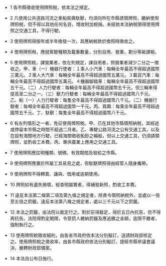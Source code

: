 * 1 各市縣徵收使用牌照稅，依本法之規定。

* 2 凡使用公共道路河流之車船肩輿馱獸，均須向所在市縣請領牌照，繳納使用牌照稅，但不得以其他任何名目，增收附加稅捐。未經依本法納稅領得使用牌照之交通工具，不得行駛。

* 3 使用牌照得按年或半年換發一次，其應納稅款於換照時徵收之。

* 4 使用牌照稅，應就駕駛種類及載重數量，分別自用、營業，劃分等級課稅。

* 5 使用牌照稅，課營業者，依左列規定，課自用者，照營業者減少二分之一徵收之。甲、車（一）機器行使者：１乘人小汽車：每輛全年最高不得超過國幣三萬元。２乘人大汽車：每輛全年最高不得超過國幣五萬元。３載貨汽車：每輛全年最高不得超過國幣五萬元。４機器腳踏車：每輛全年最高不得超過國幣五千元。（二）人力行駛者：每輛全年最高不得超過國幣五千元，但三輪車得提高至二分之一。（三）獸力行駛者：每輛全年最高不得超過國幣八千元。乙、船（一）人力行駛者：每隻全年最高不得超過國幣八千元。（二）機器行駛者：每噸全年最高不得超過國幣一千元。丙、肩輿：每乘全年最高不得超過國幣五千元。丁、馱獸：每隻全年最高不得超過國幣八千元。

* 6 有左列情形之一者，免征使用牌照稅。甲、已在其他市縣領照納稅，其經過或停留本市縣之時間不超過二月者。乙、專駛公路河流之公有交通工具，以及在設有海關地方行駛，已經海關徵收船鈔之輪船，但以上交通工具，仍須請領牌照，並酌收工本費。丙、專供農業上應用之交通工具。

* 7 使用牌照應註明種類、號碼、有效期間及發給之市縣。

* 8 使用牌照應置於所屬工具易見之處，但馱獸牌照得由經管人隨身攜帶。

* 9 使用牌照不得轉賣、讓與、借用或逾期使用。

* 10 牌照如有遺失損壞，經查明屬實者，得補發新照，酌收工本費。

* 11 違反本法第二條第二項及第九條之規定者，除責令領照納稅外，並處以一倍至五倍之罰鍰。違反本法第八條之規定者，處以三千元以下之罰鍰。

* 12 本法之罰鍰，由法院以裁定行之。對於前項裁定，得於五日內抗告，但不得再抗告。法院得酌定期限，令受罰人繳納罰鍰及應追繳之金額，逾限不繳者，強制執行之。

* 13 使用牌照稅徵收細則，由各省市政府依本法分別擬訂，送請財政部核定之。使用牌照稅之徵收率，由各市縣政府依法分別擬訂，提經市縣參議會議決，層轉財政部備案。

* 14 本法自公布日施行。

